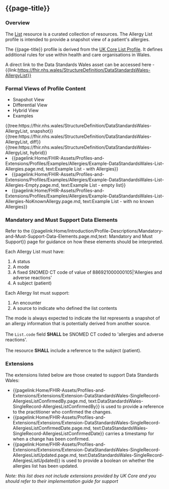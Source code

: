 <div class="warning"><span class="ImplementWarn"></span></div>

## {{page-title}}

### Overview
The [List](https://www.hl7.org/fhir/r4/list.html) resource is a curated collection of resources. The Allergy List profile is intended to provide a snapshot view of a patient's allergies.

The {{page-title}} profile is derived from the [UK Core List Profile](https://simplifier.net/packages/fhir.r4.ukcore.stu1/1.0.0/files/806176). It defines additional rules for use within health and care organisations in Wales.

A direct link to the Data Standards Wales asset can be accessed here - {{link:https://fhir.nhs.wales/StructureDefinition/DataStandardsWales-AllergyList}}

### Formal Views of Profile Content
<div class="tab-wrap">
  <ul class="tab-head">
    <li class="tablink tab-active" onclick="openCity(this,'tabsnap')" data-target="tabsnap">
      Snapshot View
    </li>
    <li class="tablink" onclick="openCity(this,'tabdiff')" data-target="tabdiff">
      Differential View
    </li>
    <li class="tablink" onclick="openCity(this,'tabhybrid')" data-target="tabhybrid">
      Hybrid View
    </li>
    <li class="tablink" onclick="openCity(this,'tabeg')" data-target="tabeg">
      Examples
    </li>    
  </ul>
  <div class="tab-main">
    <div id="tabsnap" class="tabcontent active">      
      {{tree:https://fhir.nhs.wales/StructureDefinition/DataStandardsWales-AllergyList, snapshot}}
    </div>
    <div id="tabdiff" class="tabcontent">
      {{tree:https://fhir.nhs.wales/StructureDefinition/DataStandardsWales-AllergyList, diff}}
  </div>
    <div id="tabhybrid" class="tabcontent">
      {{tree:https://fhir.nhs.wales/StructureDefinition/DataStandardsWales-AllergyList, hybrid}}
  </div>
  <div id="tabeg" class="tabcontent">
    <list>
      <li>{{pagelink:Home/FHIR-Assets/Profiles-and-Extensions/Profiles/Examples/Allergies/Example-DataStandardsWales-List-Allergies.page.md, text:Example List - with Allergies}}</li>  
            <li>{{pagelink:Home/FHIR-Assets/Profiles-and-Extensions/Profiles/Examples/Allergies/Example-DataStandardsWales-List-Allergies-Empty.page.md, text:Example List - empty list}}</li>  
                  <li>{{pagelink:Home/FHIR-Assets/Profiles-and-Extensions/Profiles/Examples/Allergies/Example-DataStandardsWales-List-Allergies-NoKnownAllergy.page.md, text:Example List - with no known Allergies}}</li>    
    </list>
  </div>    
</div>

### Mandatory and Must Support Data Elements
Refer to the {{pagelink:Home/Introduction/Profile-Descriptions/Mandatory-and-Must-Support-Data-Elements.page.md,text: Mandatory and Must Support}} page for guidance on how these elements should be interpreted.
 
Each Allergy List must have:
1. A status
2. A mode
3. A fixed SNOMED CT code of value of 886921000000105|'Allergies and adverse reactions'
4. A subject (patient)


Each Allergy list must support:
1. An encounter
2. A source to indicate who defined the list contents


The mode is always expected to indicate the list represents a snapshot of an allergy information that is potentially derived from another source.
<br><br>
The `List.code` field **SHALL** be SNOMED CT coded to 'allergies and adverse reactions'.
<br><br>
The resource **SHALL** include a reference to the subject (patient).

### Extensions

The extensions listed below are those created to support Data Standards Wales: 

* {{pagelink:Home/FHIR-Assets/Profiles-and-Extensions/Extensions/Extension-DataStandardsWales-SingleRecord-AllergiesListConfirmedBy.page.md, text:DataStandardsWales-SingleRecord-AllergiesListConfirmedBy}}
is used to provide a reference to the practitioner who confirmed the changes.
* {{pagelink:Home/FHIR-Assets/Profiles-and-Extensions/Extensions/Extension-DataStandardsWales-SingleRecord-AllergiesListConfirmedDate.page.md, text:DataStandardsWales-SingleRecord-AllergiesListConfirmedDate}}
carries a timestamp for when a change has been confirmed.
* {{pagelink:Home/FHIR-Assets/Profiles-and-Extensions/Extensions/Extension-DataStandardsWales-SingleRecord-AllergiesListUpdated.page.md, text:DataStandardsWales-SingleRecord-AllergiesListUpdated}}
  is used to provide a boolean on whether the allergies list has been updated.

_Note: this list does not include extensions provided by UK Core and you should refer to their implementation guide for support_





